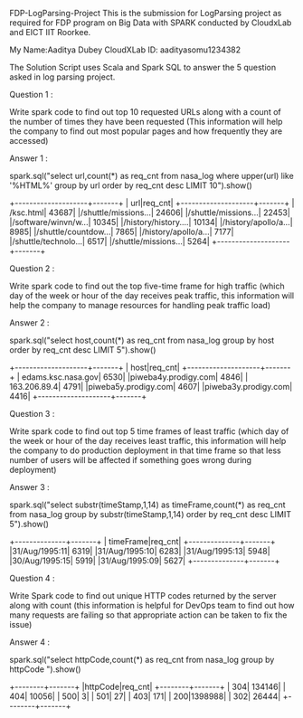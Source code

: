 FDP-LogParsing-Project
This is the submission for LogParsing project as required for FDP program on Big Data with SPARK conducted by CloudxLab and EICT IIT Roorkee.

My Name:Aaditya Dubey
CloudXLab ID: aadityasomu1234382

The Solution Script uses Scala and Spark SQL to answer the 5 question asked in log parsing project.

Question 1 :

Write spark code to find out top 10 requested URLs along with a count of the number of times they have been requested (This information will help the company to find out most popular pages and how frequently they are accessed)

Answer 1 :

spark.sql("select url,count(*) as req_cnt from nasa_log where upper(url) like '%HTML%' group by url order by req_cnt desc LIMIT 10").show()

+--------------------+-------+
|                 url|req_cnt|
+--------------------+-------+
|           /ksc.html|  43687|
|/shuttle/missions...|  24606|
|/shuttle/missions...|  22453|
|/software/winvn/w...|  10345|
|/history/history....|  10134|
|/history/apollo/a...|   8985|
|/shuttle/countdow...|   7865|
|/history/apollo/a...|   7177|
|/shuttle/technolo...|   6517|
|/shuttle/missions...|   5264|
+--------------------+-------+


Question 2 :

Write spark code to find out the top five-time frame for high traffic (which day of the week or hour of the day receives peak traffic, this information will help the company to manage resources for handling peak traffic load)

Answer 2 :

spark.sql("select host,count(*) as req_cnt from nasa_log group by host order by req_cnt desc LIMIT 5").show()

+--------------------+-------+
|                host|req_cnt|
+--------------------+-------+
|  edams.ksc.nasa.gov|   6530|
|piweba4y.prodigy.com|   4846|
|        163.206.89.4|   4791|
|piweba5y.prodigy.com|   4607|
|piweba3y.prodigy.com|   4416|
+--------------------+-------+


Question 3 :

Write spark code to find out top 5 time frames of least traffic (which day of the week or hour of the day receives least traffic, this information will help the company to do production deployment in that time frame so that less number of users will be affected if something goes wrong during deployment)

Answer 3 :

spark.sql("select substr(timeStamp,1,14) as timeFrame,count(*) as req_cnt from nasa_log group by substr(timeStamp,1,14) order by req_cnt desc LIMIT 5").show()

+--------------+-------+
|     timeFrame|req_cnt|
+--------------+-------+
|31/Aug/1995:11|   6319|
|31/Aug/1995:10|   6283|
|31/Aug/1995:13|   5948|
|30/Aug/1995:15|   5919|
|31/Aug/1995:09|   5627|
+--------------+-------+


Question 4 :

Write Spark code to find out unique HTTP codes returned by the server along with count (this information is helpful for DevOps team to find out how many requests are failing so that appropriate action can be taken to fix the issue)

Answer 4 :

spark.sql("select httpCode,count(*) as req_cnt from nasa_log group by httpCode ").show()

+--------+-------+
|httpCode|req_cnt|
+--------+-------+
|     304| 134146|
|     404|  10056|
|     500|      3|
|     501|     27|
|     403|    171|
|     200|1398988|
|     302|  26444|
+--------+-------+


